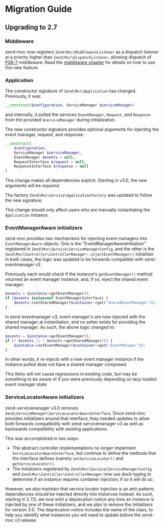# Migration Guide

## Upgrading to 2.7

### Middleware

zend-mvc now registers `Zend\Mvc\MiddlewareListener` as a dispatch listener at
a priority higher than `Zend\Mvc\DispatchListener`, allowing dispatch of
[PSR-7](http://www.php-fig.org/psr/psr-7/) middleware. Read the
[middleware chapter](middleware.md) for details on how to use this new feature.

### Application

The constructor signature of `Zend\Mvc\Application` has changed. Previously, it
was:

```php
__construct($configuration, ServiceManager $serviceManager)
```

and internally, it pulled the services `EventManager`, `Request`, and `Response`
from the provided `$serviceManager` during initialization.

The new constructor signature provides optional arguments for injecting the
event manager, request, and response:

```php
__construct(
    $configuration,
    ServiceManager $serviceManager,
    EventManager $events = null,
    RequestInterface $request = null,
    ResponseInterface $response = null
)
```

This change makes all dependencies explicit. Starting in v3.0, the new arguments
will be *required*.

The factory `Zend\Mvc\Service\ApplicationFactory` was updated to follow the new
signature.

This change should only affect users who are manually instantiating the
`Application` instance.

### EventManagerAware initializers

zend-mvc provides two mechanisms for injecting event managers into
`EventManagerAware` objects. One is the "EventManagerAwareInitializer"
registered in `Zend\Mvc\Service\ServiceManagerConfig`, and the other is the
`Zend\Mvc\Controller\ControllerManager::injectEventManager()` initializer. In
both cases, the logic was updated to be forwards compatible with
zend-eventmanager v3. 

Previously each would check if the instance's `getEventManager()` method
returned an event manager instance, and, if so, inject the shared event manager:

```php
$events = $instance->getEventManager();
if ($events instanceof EventManagerInterface) {
    $events->setSharedManager($container->get('SharedEventManager'));
}
```

In zend-eventmanager v3, event manager's are now injected with the shared
manager at instantiation, and no setter exists for providing the shared manager.
As such, the above logic changed to:

```php
$events = $instance->getEventManager();
if (! $events || ! $events->getSharedManager()) {
    $instance->setEventManager($container->get('EventManager'));
}
```

In other words, it re-injects with a new event manager instance if the instance
pulled does not have a shared manager composed.

This likely will not cause regressions in existing code, but may be something to
be aware of if you were previously depending on lazy-loaded event manager
state.

### ServiceLocatorAware initializers

zend-servicemanager v3.0 removes `Zend\ServiceManager\ServiceLocatorAwareInterface`.
Since zend-mvc provides initializers around that interface, they needed updates
to allow both forwards compatibility with zend-servicemanager v3 as well as
backwards compatibility with existing applications.

This was accomplished in two ways:

- The abstract controller implementations no longer implement
  `ServiceLocatorAwareInterface`, but continue to define the methods that the
  interface defines (namely `setServiceLocator()` and `getServiceLocator()`.
- The initializers registered by `Zend\Mvc\Service\ServiceManagerConfig` and
  `Zend\Mvc\Controller\ControllerManager` now use duck-typing to determine if
  an instance requires container injection; if so it will do so.

However, we also maintain that service locator injection is an anti-pattern;
dependencies should be injected directly into instances instead. As such,
starting in 2.7.0, we now emit a deprecation notice any time an instance is
injected by one of these initializers, and we plan to remove the initializers
for version 3.0. The deprecation notice includes the name of the class, to help
you identify what instances you will need to update before the zend-mvc v3
release.
